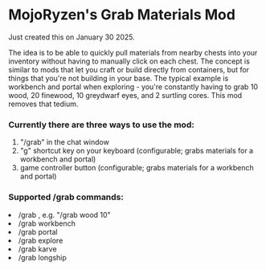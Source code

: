 # MojoRyzen's Grab Materials Mod

Just created this on January 30 2025.

The idea is to be able to quickly pull materials from nearby chests into your inventory without having to manually click on each chest.  The concept is similar to mods that let you craft or build directly from containers, but for things that you're not building in your base.  The typical example is workbench and portal when exploring - you're constantly having to grab 10 wood, 20 finewood, 10 greydwarf eyes, and 2 surtling cores.  This mod removes that tedium.

<h3>Currently there are three ways to use the mod:</h3>

1. "/grab" in the chat window
2. "g" shortcut key on your keyboard (configurable; grabs materials for a workbench and portal)
3. game controller button (configurable; grabs materials for a workbench and portal)

<h3>Supported /grab commands:</h3>

<li>/grab <material> <amount>, e.g. "/grab wood 10"</li>
<li>/grab workbench</li>
<li>/grab portal</li>
<li>/grab explore</li>
<li>/grab karve</li>
<li>/grab longship</li>